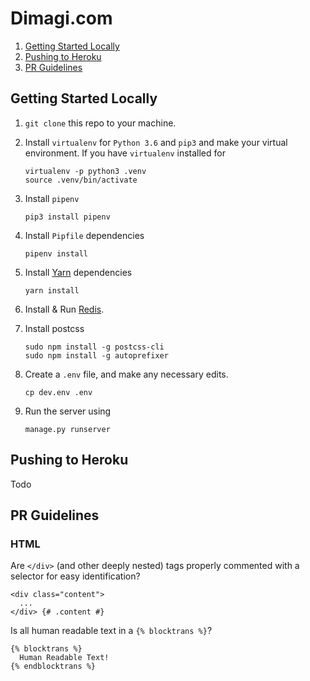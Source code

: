 # Dimagi.com

1. [Getting Started Locally](#getting-started-locally)
2. [Pushing to Heroku](#pushing-to-heroku)
3. [PR Guidelines](#pr-guidelines)

## Getting Started Locally

1. `git clone` this repo to your machine.

1. Install `virtualenv` for `Python 3.6` and `pip3` and make your virtual environment. If you have `virtualenv` installed for
    ```
    virtualenv -p python3 .venv
    source .venv/bin/activate
    ```

1. Install `pipenv`
    ```
    pip3 install pipenv
    ```
 
1. Install `Pipfile` dependencies
    ```
    pipenv install
    ```

1. Install [Yarn](https://yarnpkg.com/en/docs/install) dependencies
    ```
    yarn install
    ```

1. Install & Run [Redis](https://redis.io/).

1. Install postcss
    ```
    sudo npm install -g postcss-cli
    sudo npm install -g autoprefixer
    ```

1. Create a `.env` file, and make any necessary edits.
    ```
    cp dev.env .env
    ```

1. Run the server using
    ```
    manage.py runserver
    ```


## Pushing to Heroku

Todo

## PR Guidelines

### HTML

Are `</div>` (and other deeply nested) tags properly commented with a selector for easy identification?
```
<div class="content">
  ...
</div> {# .content #}
```


Is all human readable text in a `{% blocktrans %}`?
```
{% blocktrans %}
  Human Readable Text!
{% endblocktrans %}
```
